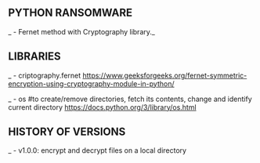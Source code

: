 
## PYTHON RANSOMWARE
 
_ - Fernet method with Cryptography library._
 
## LIBRARIES
 
_ - criptography.fernet
       https://www.geeksforgeeks.org/fernet-symmetric-encryption-using-cryptography-module-in-python/
 
_ - os  #to create/remove directories, fetch its contents, change and identify current directory
       https://docs.python.org/3/library/os.html
 
 
## HISTORY OF VERSIONS
 
_ - v1.0.0: encrypt and decrypt files on a local directory
 

